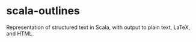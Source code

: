 # scala-outlines

Representation of structured text in Scala, with output to plain text,
LaTeX, and HTML.




